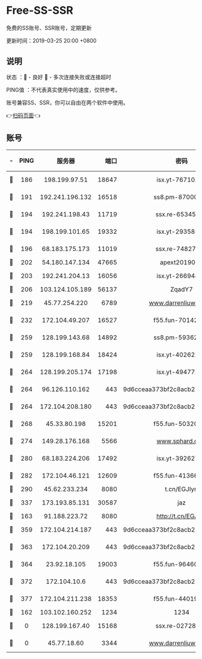 # Free-SS-SSR

免费的SS账号、SSR账号，定期更新

更新时间：2019-03-25 20:00 +0800

## 说明

状态     ：🙂 - 良好 🙁 - 多次连接失败或连接超时

PING值   ：不代表真实使用中的速度，仅供参考。

账号兼容SS、SSR，你可以自由在两个软件中使用。

👉[扫码页面](https://liesauer.github.io/Free-SS-SSR/)👈

## 账号

|-|PING|服务器|端口|密码|加密方式|区域|
|:----:|:----:|:-----:|-----:|:----:|:----:|:----:|
|🙂|186|198.199.97.51|18647|isx.yt-76710107|aes-256-cfb|US|
|🙂|191|192.241.196.132|16518|ss8.pm-87000545|aes-256-cfb|US|
|🙂|194|192.241.198.43|11719|ssx.re-65345978|aes-256-cfb|US|
|🙂|194|198.199.101.65|19332|isx.yt-29358597|aes-256-cfb|US|
|🙂|196|68.183.175.173|11019|ssx.re-74827421|aes-256-cfb|US|
|🙂|202|54.180.147.134|47665|apext2019001|chacha20|KR|
|🙂|203|192.241.204.13|16056|isx.yt-26694898|aes-256-cfb|US|
|🙂|206|103.124.105.189|56137|ZqadY7|chacha20|CN|
|🙂|219|45.77.254.220|6789|www.darrenliuwei.com|aes-256-cfb|SG|
|🙂|232|172.104.49.207|16527|f55.fun-70142394|aes-256-cfb|SG|
|🙂|259|128.199.143.68|14892|ss8.pm-59362021|aes-256-cfb|SG|
|🙂|259|128.199.168.84|18424|isx.yt-40262228|aes-256-cfb|SG|
|🙂|264|128.199.205.174|17198|isx.yt-49477216|aes-256-cfb|SG|
|🙂|264|96.126.110.162|443|9d6cceaa373bf2c8acb22e60b6a58be6|aes-256-cfb|US|
|🙂|264|172.104.208.180|443|9d6cceaa373bf2c8acb22e60b6a58be6|aes-256-cfb|US|
|🙂|268|45.33.80.198|15201|f55.fun-50320612|aes-256-cfb|US|
|🙂|274|149.28.176.168|5566|www.sphard.com|aes-256-cfb|AU|
|🙂|280|68.183.224.206|17492|isx.yt-39262764|aes-256-cfb|SG|
|🙂|282|172.104.46.121|12609|f55.fun-41366697|aes-256-cfb|SG|
|🙂|290|45.62.233.234|8080|t.cn/EGJIyrl|rc4-md5|CA|
|🙂|337|173.193.85.131|30587|jaz|aes-256-cfb|US|
|🙂|163|91.188.223.72|8080|http://t.cn/EGJIyrl|rc4-md5|RU|
|🙂|359|172.104.214.187|443|9d6cceaa373bf2c8acb22e60b6a58be6|aes-256-cfb|US|
|🙂|363|172.104.20.209|443|9d6cceaa373bf2c8acb22e60b6a58be6|aes-256-cfb|US|
|🙂|364|23.92.18.105|19003|f55.fun-96460512|aes-256-cfb|US|
|🙂|372|172.104.10.6|443|9d6cceaa373bf2c8acb22e60b6a58be6|aes-256-cfb|US|
|🙂|377|172.104.211.238|18353|f55.fun-44019178|aes-256-cfb|US|
|🙁|162|103.102.160.252|1234|1234|rc4-md5|JP|
|🙁|0|128.199.167.40|15168|ssx.re-02728847|aes-256-cfb|SG|
|🙁|0|45.77.18.60|3344|www.darrenliuwei.com|aes-256-cfb|JP|
